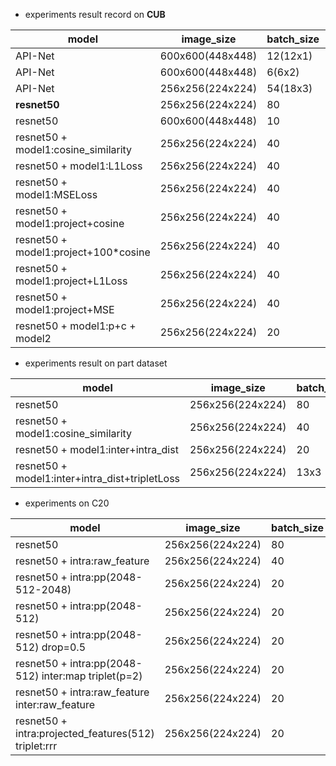 
- experiments result record on **CUB**

| model                                | image_size       | batch_size | accuracy  | epoch | dataset | date | id     |
| ------------------------------------ | ---------------- | ---------- | --------- | ----- | ------- | ---- | ------ |
| API-Net                              | 600x600(448x448) | 12(12x1)   | 68.36%    | -     | full    | 3.17 |        |
| API-Net                              | 600x600(448x448) | 6(6x2)     | 84.1%     | 204   | full    | 3.17 |        |
| API-Net                              | 256x256(224x224) | 54(18x3)   | 78.65%    | 224   | full    | 3.19 |        |
| **resnet50**                         | 256x256(224x224) | 80         | **77.5%** | 50    | full    | 3.19 | 4698b0 |
| resnet50                             | 600x600(448x448) | 10         | ==83.4%== | 50    | full    | 3.18 |        |
| resnet50 + model1:cosine_similarity  | 256x256(224x224) | 40         | 80.1%     | 90    | full    | 3.21 |        |
| resnet50 + model1:L1Loss             | 256x256(224x224) | 40         | 79.1%     | 100   | full    | 3.22 |        |
| resnet50 + model1:MSELoss            | 256x256(224x224) | 40         | 78.7%     | 90    | full    | 3.22 |        |
| resnet50 + model1:project+cosine     | 256x256(224x224) | 40         | 80.0%     | 90    | full    | 3.22 |        |
| resnet50 + model1:project+100*cosine | 256x256(224x224) | 40         | 81.0%     | 200   | full    | 3.23 |        |
| resnet50 + model1:project+L1Loss     | 256x256(224x224) | 40         | 79.5%     | 50    | full    | 3.22 |        |
| resnet50 + model1:project+MSE        | 256x256(224x224) | 40         | --        | --    | full    | 3.22 |        |
| resnet50 + model1:p+c + model2       | 256x256(224x224) | 20         | 77.7%     | 500   | full    | 3.24 |        |

- experiments result on part dataset

| model                                          | image_size       | batch_size | accuracy | epoch | dataset | date | id  |
| ---------------------------------------------- | ---------------- | ---------- | -------- | ----- | ------- | ---- | --- |
| resnet50                                       | 256x256(224x224) | 80         | 88.8%    | 50    | part    | 3.19 |     |
| resnet50 + model1:cosine_similarity            | 256x256(224x224) | 40         | 90%      | 30    | part    | 3.21 |     |
| resnet50 + model1:inter+intra_dist             | 256x256(224x224) | 20         | 90.2%    | 100   | part    | 3.29 |     |
| resnet50 + model1:inter+intra_dist+tripletLoss | 256x256(224x224) | 13x3       | 91.6%    | 50    | part    | 3.30 |     |

- experiments on C20

| model                                                | image_size       | batch_size | accuracy  | epoch | dataset | date | id  |
| ---------------------------------------------------- | ---------------- | ---------- | --------- | ----- | ------- | ---- | --- |
| resnet50                                             | 256x256(224x224) | 80         | 91.5%     | 40    | C20     | 3.31 |     |
| resnet50 + intra:raw_feature                         | 256x256(224x224) | 40         | 90.7%     | 40    | C20     | 3.31 |     |
| resnet50 + intra:pp(2048-512-2048)                   | 256x256(224x224) | 20         | 92.4%     | 40    | C20     | 3.31 |     |
| resnet50 + intra:pp(2048-512)                        | 256x256(224x224) | 20         | 92.4%     | 40    | C20     | 3.31 |     |
| resnet50 + intra:pp(2048-512) drop=0.5               | 256x256(224x224) | 20         | 91.8%     | 40    | C20     | 3.31 |     |
| resnet50 + intra:pp(2048-512) inter:map triplet(p=2) | 256x256(224x224) | 20         | **93.2%** | 40    | C20     | 3.31 |     |
| resnet50 + intra:raw_feature inter:raw_feature       | 256x256(224x224) | 20         | 83.3%     | 60    | C20     | 3.31 |     |
| resnet50 + intra:projected_features(512) triplet:rrr | 256x256(224x224) | 20         | 85.0%     | 60    | C20     | 3.31 |     |
